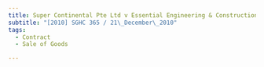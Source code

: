 ```yaml
---
title: Super Continental Pte Ltd v Essential Engineering & Construction Pte Ltd
subtitle: "[2010] SGHC 365 / 21\_December\_2010"
tags:
  - Contract
  - Sale of Goods

---
```



